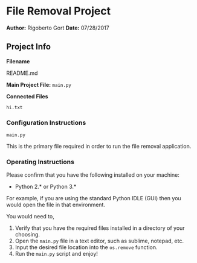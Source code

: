 # File Removal Project
**Author:** Rigoberto Gort
**Date:** 07/28/2017

## Project Info
**Filename**

README.md

**Main Project File:** `main.py`

**Connected Files**

`hi.txt`

### Configuration Instructions
`main.py`

This is the primary file required in order to run the file removal application.

### Operating Instructions
Please confirm that you have the following installed on your machine:

- Python 2.* or Python 3.*

For example, if you are using the standard Python IDLE  (GUI) then you would open the file in that environment.

You would need to,

1. Verify that you have the required files installed in a directory of your choosing.
2. Open the `main.py` file in a text editor, such as sublime, notepad, etc.
3. Input the desired file location into the `os.remove` function.
4. Run the `main.py` script and enjoy!